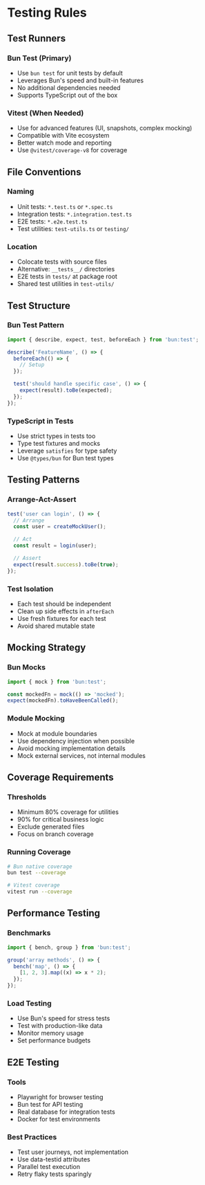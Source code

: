 # Testing Rules

## Test Runners

### Bun Test (Primary)

- Use `bun test` for unit tests by default
- Leverages Bun's speed and built-in features
- No additional dependencies needed
- Supports TypeScript out of the box

### Vitest (When Needed)

- Use for advanced features (UI, snapshots, complex mocking)
- Compatible with Vite ecosystem
- Better watch mode and reporting
- Use `@vitest/coverage-v8` for coverage

## File Conventions

### Naming

- Unit tests: `*.test.ts` or `*.spec.ts`
- Integration tests: `*.integration.test.ts`
- E2E tests: `*.e2e.test.ts`
- Test utilities: `test-utils.ts` or `testing/`

### Location

- Colocate tests with source files
- Alternative: `__tests__/` directories
- E2E tests in `tests/` at package root
- Shared test utilities in `test-utils/`

## Test Structure

### Bun Test Pattern

```typescript
import { describe, expect, test, beforeEach } from 'bun:test';

describe('FeatureName', () => {
  beforeEach(() => {
    // Setup
  });

  test('should handle specific case', () => {
    expect(result).toBe(expected);
  });
});
```

### TypeScript in Tests

- Use strict types in tests too
- Type test fixtures and mocks
- Leverage `satisfies` for type safety
- Use `@types/bun` for Bun test types

## Testing Patterns

### Arrange-Act-Assert

```typescript
test('user can login', () => {
  // Arrange
  const user = createMockUser();

  // Act
  const result = login(user);

  // Assert
  expect(result.success).toBe(true);
});
```

### Test Isolation

- Each test should be independent
- Clean up side effects in `afterEach`
- Use fresh fixtures for each test
- Avoid shared mutable state

## Mocking Strategy

### Bun Mocks

```typescript
import { mock } from 'bun:test';

const mockedFn = mock(() => 'mocked');
expect(mockedFn).toHaveBeenCalled();
```

### Module Mocking

- Mock at module boundaries
- Use dependency injection when possible
- Avoid mocking implementation details
- Mock external services, not internal modules

## Coverage Requirements

### Thresholds

- Minimum 80% coverage for utilities
- 90% for critical business logic
- Exclude generated files
- Focus on branch coverage

### Running Coverage

```bash
# Bun native coverage
bun test --coverage

# Vitest coverage
vitest run --coverage
```

## Performance Testing

### Benchmarks

```typescript
import { bench, group } from 'bun:test';

group('array methods', () => {
  bench('map', () => {
    [1, 2, 3].map((x) => x * 2);
  });
});
```

### Load Testing

- Use Bun's speed for stress tests
- Test with production-like data
- Monitor memory usage
- Set performance budgets

## E2E Testing

### Tools

- Playwright for browser testing
- Bun test for API testing
- Real database for integration tests
- Docker for test environments

### Best Practices

- Test user journeys, not implementation
- Use data-testid attributes
- Parallel test execution
- Retry flaky tests sparingly
